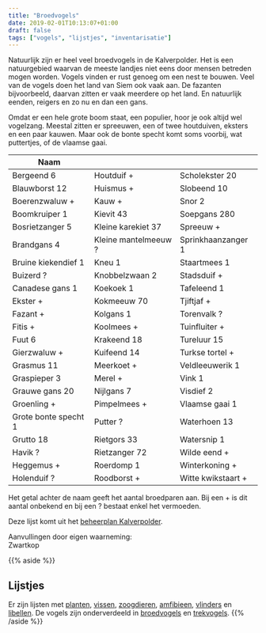 ```yaml
---
title: "Broedvogels"
date: 2019-02-01T10:13:07+01:00
draft: false
tags: ["vogels", "lijstjes", "inventarisatie"]
---
```


Natuurlijk zijn er heel veel broedvogels in de Kalverpolder. Het is een natuurgebied waarvan de meeste landjes 
niet eens door mensen betreden mogen worden. Vogels vinden er rust genoeg om een nest te bouwen. 
Veel van de vogels doen het land van Siem ook vaak aan.<!--more--> 
De fazanten bijvoorbeeld, daarvan zitten er vaak meerdere op het land. En natuurlijk eenden, reigers en zo nu en dan een gans.  

Omdat er een hele grote boom staat, een populier, hoor je ook altijd wel vogelzang. 
Meestal zitten er spreeuwen, een of twee houtduiven, eksters en een paar kauwen. 
Maar ook de bonte specht komt soms voorbij, wat puttertjes, of de vlaamse gaai.

Naam    |      |  &nbsp;
--------|------|------
Bergeend 6 | Houtduif + | Scholekster 20
Blauwborst 12 | Huismus + | Slobeend 10
Boerenzwaluw + | Kauw + | Snor 2
Boomkruiper 1 | Kievit 43 | Soepgans 280
Bosrietzanger 5 | Kleine karekiet 37 | Spreeuw +
Brandgans 4 | Kleine mantelmeeuw ? | Sprinkhaanzanger 1
Bruine kiekendief 1 | Kneu 1 | Staartmees 1
Buizerd ? | Knobbelzwaan 2 | Stadsduif +
Canadese gans 1 | Koekoek 1 | Tafeleend 1
Ekster + | Kokmeeuw 70 | Tjiftjaf +
Fazant + | Kolgans 1 | Torenvalk ?
Fitis + | Koolmees + | Tuinfluiter +
Fuut 6 | Krakeend 18 | Tureluur 15
Gierzwaluw + | Kuifeend 14 | Turkse tortel +
Grasmus 11 | Meerkoet + | Veldleeuwerik 1
Graspieper 3 | Merel + | Vink 1
Grauwe gans 20 | Nijlgans 7 | Visdief 2
Groenling + | Pimpelmees + | Vlaamse gaai 1
Grote bonte specht 1 | Putter ? | Waterhoen 13
Grutto 18 | Rietgors 33 | Watersnip 1
Havik ? | Rietzanger 72 | Wilde eend +
Heggemus + | Roerdomp 1 | Winterkoning +
Holenduif ? | Roodborst + | Witte kwikstaart +

Het getal achter de naam geeft het aantal broedparen aan. 
Bij een + is dit aantal onbekend en bij een ? bestaat enkel het vermoeden.   

Deze lijst komt uit het [beheerplan Kalverpolder](https://www.vogelwachtzaanstreek.nl/werkgroepen/docs/beheerplan_kalverpolder.pdf).

Aanvullingen door eigen waarneming:  
Zwartkop

{{% aside %}}
## Lijstjes
Er zijn lijsten met [planten](/blog/planten-in-de-kalverpolder/), [vissen](/dieren/vissen-in-de-kalverpolder/), 
[zoogdieren](/dieren/zoogdieren-in-de-kalverpolder/), [amfibieen](/dieren/amfibieen-in-de-kalverpolder/), 
[vlinders](/dieren/vlinders-in-de-kalverpolder/) en [libellen](/dieren/libellen-in-de-kalverpolder/). 
De vogels zijn onderverdeeld in [broedvogels](/dieren/broedvogels-in-de-kalverpolder/) en [trekvogels](/dieren/trekvogels-in-de-kalverpolder/).
{{% /aside %}}